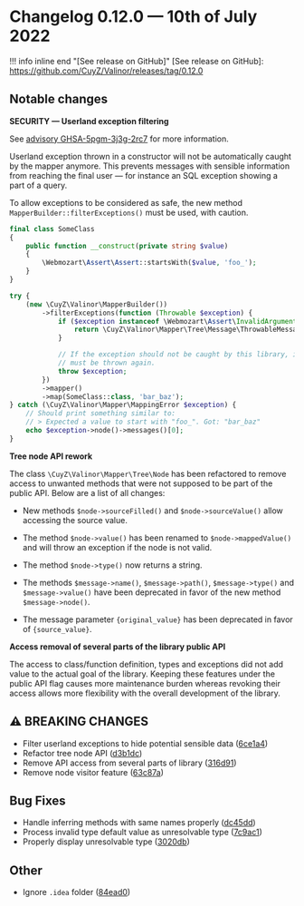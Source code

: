 # Changelog 0.12.0 — 10th of July 2022

!!! info inline end "[See release on GitHub]"
    [See release on GitHub]: https://github.com/CuyZ/Valinor/releases/tag/0.12.0

## Notable changes

**SECURITY — Userland exception filtering**

See [advisory GHSA-5pgm-3j3g-2rc7] for more information.

[advisory GHSA-5pgm-3j3g-2rc7]: https://github.com/CuyZ/Valinor/security/advisories/GHSA-5pgm-3j3g-2rc7

Userland exception thrown in a constructor will not be automatically caught by
the mapper anymore. This prevents messages with sensible information from 
reaching the final user — for instance an SQL exception showing a part of a 
query.

To allow exceptions to be considered as safe, the new method
`MapperBuilder::filterExceptions()` must be used, with caution.

```php
final class SomeClass
{
    public function __construct(private string $value)
    {
        \Webmozart\Assert\Assert::startsWith($value, 'foo_');
    }
}

try {
    (new \CuyZ\Valinor\MapperBuilder())
        ->filterExceptions(function (Throwable $exception) {
            if ($exception instanceof \Webmozart\Assert\InvalidArgumentException) {
                return \CuyZ\Valinor\Mapper\Tree\Message\ThrowableMessage::from($exception);
            }

            // If the exception should not be caught by this library, it
            // must be thrown again.
            throw $exception;
        })
        ->mapper()
        ->map(SomeClass::class, 'bar_baz');
} catch (\CuyZ\Valinor\Mapper\MappingError $exception) {
    // Should print something similar to:
    // > Expected a value to start with "foo_". Got: "bar_baz"
    echo $exception->node()->messages()[0];
}
```

**Tree node API rework**

The class `\CuyZ\Valinor\Mapper\Tree\Node` has been refactored to remove access
to unwanted methods that were not supposed to be part of the public API. Below 
are a list of all changes:

- New methods `$node->sourceFilled()` and `$node->sourceValue()` allow accessing
  the source value.

- The method `$node->value()` has been renamed to `$node->mappedValue()` and 
  will throw an exception if the node is not valid.

- The method `$node->type()` now returns a string.

- The methods `$message->name()`, `$message->path()`, `$message->type()` and 
  `$message->value()` have been deprecated in favor of the new method 
  `$message->node()`.

- The message parameter `{original_value}` has been deprecated in favor of
  `{source_value}`.

**Access removal of several parts of the library public API**

The access to class/function definition, types and exceptions did not add value 
to the actual goal of the library. Keeping these features under the public API 
flag causes more maintenance burden whereas revoking their access allows more 
flexibility with the overall development of the library.

## ⚠ BREAKING CHANGES

* Filter userland exceptions to hide potential sensible data ([6ce1a4](https://github.com/CuyZ/Valinor/commit/6ce1a439adb1f6ee7e771fe02d454aa91e7b320f))
* Refactor tree node API ([d3b1dc](https://github.com/CuyZ/Valinor/commit/d3b1dcb64ec561cdedffe5ca779341fc9452a858))
* Remove API access from several parts of library ([316d91](https://github.com/CuyZ/Valinor/commit/316d91910d289780a7b791f17b958eae264a6296))
* Remove node visitor feature ([63c87a](https://github.com/CuyZ/Valinor/commit/63c87a2cc4c28546f28d51998a93fe89f0885535))

## Bug Fixes

* Handle inferring methods with same names properly ([dc45dd](https://github.com/CuyZ/Valinor/commit/dc45dd8ac5ab1126a362350dbc5292a421254d54))
* Process invalid type default value as unresolvable type ([7c9ac1](https://github.com/CuyZ/Valinor/commit/7c9ac1dd6d518e5e5f0fc02ee172b12084082d1d))
* Properly display unresolvable type ([3020db](https://github.com/CuyZ/Valinor/commit/3020db20bfa8322e3cb198487851bb5d43ea9894))

## Other

* Ignore `.idea` folder ([84ead0](https://github.com/CuyZ/Valinor/commit/84ead04f84118d18ad0c557db909b0cd10b65252))

